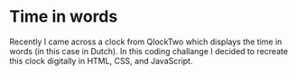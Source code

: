 # Time in words

Recently I came across a clock from QlockTwo which displays the time in words (in this case in Dutch). 
In this coding challange I decided to recreate this clock digitally in HTML, CSS, and JavaScript. 
